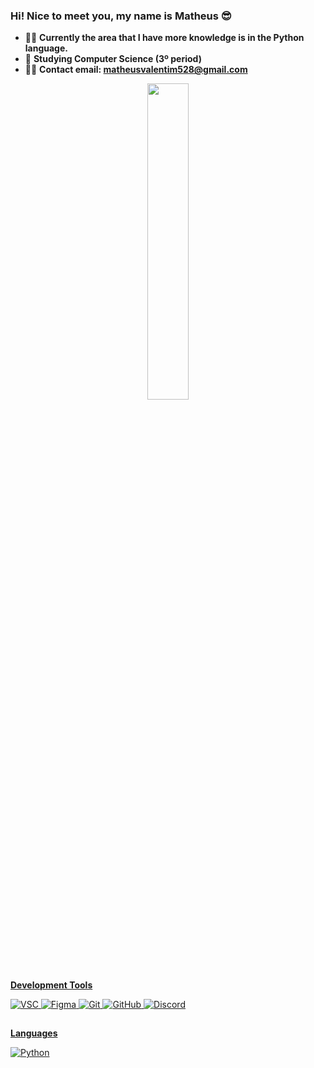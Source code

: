 ### Hi! Nice to meet you, my name is Matheus 😎

- 🐱‍👤 **Currently the area that I have more knowledge is in the Python language.**
- 🌱 **Studying Computer Science (3º period)**
- 🐱‍🏍 **Contact email: matheusvalentim528@gmail.com**

<div align="center">
  <a href="https://github.com/vallentiim">
  <img width="36%" src="https://github-readme-stats.vercel.app/api/top-langs/?username=vallentiim&layout=compact&langs_count=7&theme=dark"/>
</div>

##

**Development Tools**

  ![VSC](https://img.shields.io/badge/-VS%20Code-%23323330?logo=Visual%20Studio%20Code&logoColor=blue&style=for-the-badge)
  ![Figma](https://img.shields.io/badge/-Figma-%23323330?logo=Figma&logoColor=red&style=for-the-badge)
  ![Git](https://img.shields.io/badge/-Git-%23323330?logo=Git&logoColor=orange&style=for-the-badge)
  ![GitHub](https://img.shields.io/static/v1?style=for-the-badge&message=GitHub&color=%23323330&logo=GitHub&logoColor=FFFFFF&label=)
  ![Discord](https://img.shields.io/badge/-Discord-%23323330?logo=Discord&logoColor=4169e1&style=for-the-badge)
    
</div>
    
##

**Languages**

  ![Python](https://img.shields.io/badge/-Python-%23323330?logo=Python&logoColor=blue&style=for-the-badge)
  
##
